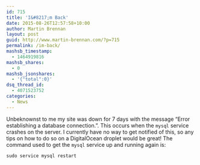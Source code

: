 ```yaml
---
id: 715
title: 'I&#8217;m Back'
date: 2015-08-26T12:57:58+10:00
author: Martin Brennan
layout: post
guid: http://www.martin-brennan.com/?p=715
permalink: /im-back/
mashsb_timestamp:
  - 1464919816
mashsb_shares:
  - 0
mashsb_jsonshares:
  - '{"total":0}'
dsq_thread_id:
  - 4071523752
categories:
  - News
---
```

Unbeknownst to me my site was down for 7 days with the message &#8220;Error establishing a database connection.&#8221;. This occurs when the `mysql` service crashes on the server. I currently have no way to get notified of this, so any tips on how to do so on a DigitalOcean droplet would be great! The command used to get the `mysql` service up and running again is:

    sudo service mysql restart